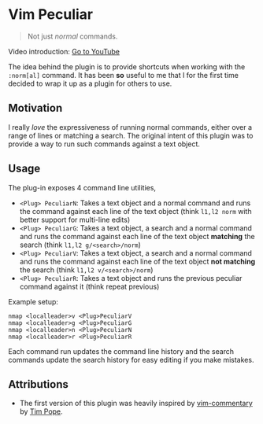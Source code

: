 # Vim Peculiar

> Not just _normal_ commands.

Video introduction: [Go to YouTube](https://youtu.be/jy3ml6xU_os)

The idea behind the plugin is to provide shortcuts when working with the
`:norm[al]` command. It has been **so** useful to me that I for the first time
decided to wrap it up as a plugin for others to use.

## Motivation

I really _love_ the expressiveness of running normal commands, either over
a range of lines or matching a search. The original intent of this plugin was to
provide a way to run such commands against a text object.

## Usage

The plug-in exposes 4 command line utilities,

- `<Plug> PeculiarN`: Takes a text object and a normal command and runs the
  command against each line of the text object (think `l1,l2 norm` with better
  support for multi-line edits)
- `<Plug> PeculiarG`: Takes a text object, a search and a normal command and
  runs the command against each line of the text object **matching** the search
  (think `l1,l2 g/<search>/norm`)
- `<Plug> PeculiarV`: Takes a text object, a search and a normal command and
  runs the command against each line of the text object **not matching** the search
  (think `l1,l2 v/<search>/norm`)
- `<Plug> PeculiarR`: Takes a text object and runs the previous peculiar command
  against it (think repeat previous)

Example setup:

```vim
nmap <localleader>v <Plug>PeculiarV
nmap <localleader>g <Plug>PeculiarG
nmap <localleader>n <Plug>PeculiarN
nmap <localleader>r <Plug>PeculiarR
```

Each command run updates the command line history and the search commands update
the search history for easy editing if you make mistakes.

## Attributions

- The first version of this plugin was heavily inspired by
  [vim-commentary](https://github.com/tpope/vim-commentary) by
  [Tim Pope](https://github.com/tpope).
